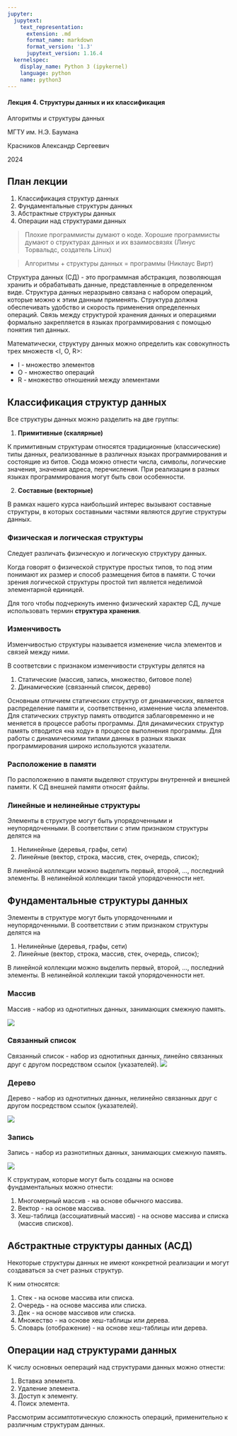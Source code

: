 ```yaml
---
jupyter:
  jupytext:
    text_representation:
      extension: .md
      format_name: markdown
      format_version: '1.3'
      jupytext_version: 1.16.4
  kernelspec:
    display_name: Python 3 (ipykernel)
    language: python
    name: python3
---
```


<!-- #region editable=true slideshow={"slide_type": "slide"} -->
#### Лекция 4. Структуры данных и их классификация

Алгоритмы и структуры данных

МГТУ им. Н.Э. Баумана

Красников Александр Сергеевич

2024
<!-- #endregion -->

<!-- #region editable=true slideshow={"slide_type": "subslide"} -->
## План лекции
1. Классификация структур данных
2. Фундаментальные структуры данных
3. Абстрактные структуры данных
4. Операции над структурами данных
<!-- #endregion -->

<!-- #region editable=true slideshow={"slide_type": "subslide"} -->
> Плохие программисты думают о коде. Хорошие программисты
думают о структурах данных и их взаимосвязях (Линус Торвальдс, создатель Linux)

> Алгоритмы + структуры данных = программы (Никлаус Вирт)
<!-- #endregion -->

<!-- #region editable=true slideshow={"slide_type": "subslide"} -->
Структура данных (СД) - это программная абстракция, позволяющая хранить и обрабатывать данные, представленные в определенном виде. 
Структура данных неразрывно связана с набором операций, которые можно к этим данным применять. 
Структура должна обеспечивать удобство и скорость применения определенных операций. 
Связь между структурой хранения данных и операциями формально закрепляется в языках программирования с помощью понятия тип данных.

Математически, структуру данных можно определить как совокупность трех множеств <I, O, R>:

- I - множество элементов
- O - множество операций
- R - множество отношений между элементами
<!-- #endregion -->

<!-- #region editable=true slideshow={"slide_type": "subslide"} -->
## Классификация структур данных

Все структуры данных можно разделить на две группы:

1. **Примитивные (скалярные)**

К примитивным структурам относятся традиционные (классические) типы данных, реализованные в различных языках программирования и состоящие из битов. 
Сюда можно отнести числа, символы, логические значения, значения адреса, перечисления. 
При реализации в разных языках программирования могут быть свои особенности. 

2. **Составные (векторные)**

В рамках нашего курса наибольший интерес вызывают составные структуры, в которых составными частями являются другие структуры данных.

<!-- #endregion -->

<!-- #region editable=true slideshow={"slide_type": "subslide"} -->
### Физическая и логическая структуры

Следует различать физическую и логическую структуру данных. 

Когда говорят о физической структуре простых типов, то под этим понимают их размер и способ размещения битов в памяти. 
С точки зрения логической структуры простой тип является неделимой элементарной единицей.

Для того чтобы подчеркнуть именно физический характер СД, лучше использовать термин **структура хранения**.
<!-- #endregion -->

<!-- #region editable=true slideshow={"slide_type": "subslide"} -->
### Изменчивость

Изменчивостью структуры называется изменение числа элементов и связей между ними.

В соответсвии с признаком изменчивости структуры делятся на

1. Статические (массив, запись, множество, битовое поле)
2. Динамические (связанный список, дерево)

Основным отличием статических структур от динамических, является распределение памяти и, соответственно, изменение числа элементов. 
Для статических структур память отводится заблаговременно и не меняется в процессе работы программы. 
Для динамических структур память отводится «на ходу» в процессе выполнения программы. 
Для работы с динамическими типами данных в разных языках программирования широко
используются указатели.
<!-- #endregion -->

<!-- #region editable=true slideshow={"slide_type": "subslide"} -->
### Расположение в памяти

По расположению в памяти выделяют структуры внутренней и внешней памяти. 
К СД внешней памяти относят файлы.
<!-- #endregion -->

<!-- #region editable=true slideshow={"slide_type": "subslide"} -->
### Линейные и нелинейные структуры

Элементы в структуре могут быть упорядоченными и неупорядоченными. 
В соответствии с этим признаком структуры делятся на

1. Нелинейные (деревья, графы, сети)
2. Линейные (вектор, строка, массив, стек, очередь, список);

В линейной коллекции можно выделить первый, второй, ..., последний элементы. 
В нелинейной коллекции такой упорядоченности нет.
<!-- #endregion -->

<!-- #region editable=true slideshow={"slide_type": "slide"} -->
## Фундаментальные структуры данных

Элементы в структуре могут быть упорядоченными и неупорядоченными. 
В соответствии с этим признаком структуры делятся на

1. Нелинейные (деревья, графы, сети)
2. Линейные (вектор, строка, массив, стек, очередь, список);

В линейной коллекции можно выделить первый, второй, ..., последний элементы. 
В нелинейной коллекции такой упорядоченности нет.
<!-- #endregion -->

<!-- #region editable=true slideshow={"slide_type": "subslide"} -->
### Массив

Массив - набор из однотипных данных, занимающих смежную память.

![](./img/array.png)
<!-- #endregion -->

<!-- #region editable=true slideshow={"slide_type": "subslide"} -->
###  Связанный список

Связанный список - набор из однотипных данных, линейно связанных друг с другом посредством ссылок (указателей).
![](./img/linkedlist.png)
<!-- #endregion -->

<!-- #region editable=true slideshow={"slide_type": "subslide"} -->
### Дерево

Дерево - набор из однотипных данных, нелинейно связанных друг с другом посредством ссылок (указателей).

![](./img/tree.png)
<!-- #endregion -->

<!-- #region editable=true slideshow={"slide_type": "subslide"} -->
### Запись

Запись - набор из разнотипных данных, занимающих смежную память.

![](./img/record.png)
<!-- #endregion -->

<!-- #region editable=true raw_mimetype="" slideshow={"slide_type": "subslide"} -->
К структурам, которые могут быть созданы на основе фундаментальных можно отнести:

1. Многомерный массив - на основе обычного массива.
2. Вектор - на основе массива.
3. Хеш-таблица (ассоциативный массив) - на основе массива и списка (массив списков).
<!-- #endregion -->

<!-- #region editable=true slideshow={"slide_type": "slide"} -->
## Абстрактные структуры данных (АСД)

Некоторые структуры данных не имеют конкретной реализации и могут создаваться за счет разных структур. 

К ним относятся:

1. Стек - на основе массива или списка.
2. Очередь - на основе массива или списка.
3. Дек - на основе массивов или списка.
4. Множество - на основе хеш-таблицы или дерева.
5. Словарь (отображение) - на основе хеш-таблицы или дерева.

<!-- #endregion -->

<!-- #region editable=true slideshow={"slide_type": ""} -->
## Операции над структурами данных

К числу основных оепераций над структурами данных можно отнести:

1. Вставка элемента.
2. Удаление элемента.
3. Доступ к элементу.
4. Поиск элемента.

Рассмотрим ассимптотическую сложность операций, применительно к различным структурам данных.
<!-- #endregion -->
